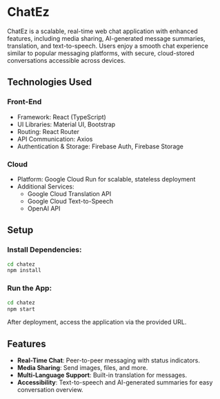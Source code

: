 # ChatEz

ChatEz is a scalable, real-time web chat application with enhanced features, including media sharing, AI-generated message summaries, translation, and text-to-speech. Users enjoy a smooth chat experience similar to popular messaging platforms, with secure, cloud-stored conversations accessible across devices.

## Technologies Used

### Front-End
* Framework: React (TypeScript)
* UI Libraries: Material UI, Bootstrap
* Routing: React Router
* API Communication: Axios
* Authentication & Storage: Firebase Auth, Firebase Storage

### Cloud
* Platform: Google Cloud Run for scalable, stateless deployment
* Additional Services:
  * Google Cloud Translation API
  * Google Cloud Text-to-Speech
  * OpenAI API

## Setup

### Install Dependencies:
```bash
cd chatez
npm install
```

### Run the App:
```bash
cd chatez
npm start
```

After deployment, access the application via the provided URL.

## Features

* **Real-Time Chat**: Peer-to-peer messaging with status indicators.
* **Media Sharing**: Send images, files, and more.
* **Multi-Language Support**: Built-in translation for messages.
* **Accessibility**: Text-to-speech and AI-generated summaries for easy conversation overview.
